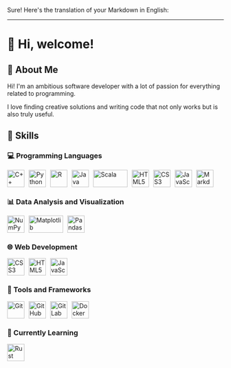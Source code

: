 Sure! Here's the translation of your Markdown in English:

---

# 👋 Hi, welcome!

## 🙋 About Me

Hi! I'm an ambitious software developer with a lot of passion for everything related to programming. 

I love finding creative solutions and writing code that not only works but is also truly useful.

## 🌟 Skills

### 💻 Programming Languages

<div style="display: flex; align-items: center;">
  <img src="https://img.icons8.com/color/48/000000/c-plus-plus-logo.png" alt="C++" style="width: 40px; height: 40px; margin-right: 10px;">
  <img src="https://img.icons8.com/color/48/000000/python.png" alt="Python" style="width: 40px; height: 40px; margin-right: 10px;">
  <img src="https://img.icons8.com/external-becris-flat-becris/48/000000/external-r-data-science-becris-flat-becris.png" alt="R" style="width: 40px; height: 40px; margin-right: 10px;">
  <img src="https://img.icons8.com/color/48/000000/java-coffee-cup-logo.png" alt="Java" style="width: 40px; height: 40px; margin-right: 10px;">
  <img src="https://upload.wikimedia.org/wikipedia/commons/3/39/Scala-full-color.svg" alt="Scala" style="width: 80px; height: 40px; margin-right: 10px;">
  <img src="https://img.icons8.com/color/48/000000/html-5.png" alt="HTML5" style="width: 40px; height: 40px; margin-right: 10px;">
  <img src="https://img.icons8.com/color/48/000000/css3.png" alt="CSS3" style="width: 40px; height: 40px; margin-right: 10px;">
  <img src="https://img.icons8.com/color/48/000000/javascript.png" alt="JavaScript" style="width: 40px; height: 40px; margin-right: 10px;">
  <img src="https://img.icons8.com/color/48/000000/markdown.png" alt="Markdown" style="width: 40px; height: 40px; margin-right: 10px;">
</div>

### 📊 Data Analysis and Visualization  
<div style="display: flex; align-items: center;">
  <img src="https://img.icons8.com/color/48/000000/numpy.png" alt="NumPy" style="width: 40px; height: 40px; margin-right: 10px;">
  <img src="https://matplotlib.org/3.1.1/_static/logo2_compressed.svg" alt="Matplotlib" style="width: 80px; height: 40px; margin-right: 10px;">
  <img src="https://img.icons8.com/color/48/000000/pandas.png" alt="Pandas" style="width: 40px; height: 40px; margin-right: 10px;">
</div>

### 🌐 Web Development  
<div style="display: flex; align-items: center;">
  <img src="https://img.icons8.com/color/48/000000/css3.png" alt="CSS3" style="width: 40px; height: 40px; margin-right: 10px;">
  <img src="https://img.icons8.com/color/48/000000/html-5.png" alt="HTML5" style="width: 40px; height: 40px; margin-right: 10px;">
  <img src="https://img.icons8.com/color/48/000000/javascript.png" alt="JavaScript" style="width: 40px; height: 40px; margin-right: 10px;">
</div>

### 🔧 Tools and Frameworks  
<div style="display: flex; align-items: center;">
  <img src="https://img.icons8.com/color/48/000000/git.png" alt="Git" style="width: 40px; height: 40px; margin-right: 10px;">
  <img src="https://img.icons8.com/color/48/000000/github.png" alt="GitHub" style="width: 40px; height: 40px; margin-right: 10px;">
  <img src="https://img.icons8.com/color/48/000000/gitlab.png" alt="GitLab" style="width: 40px; height: 40px; margin-right: 10px;">
  <img src="https://img.icons8.com/color/48/000000/docker.png" alt="Docker" style="width: 40px; height: 40px; margin-right: 10px;">
</div>

### 🌱 Currently Learning  
<div style="display: flex; align-items: center;">
  <img src="https://img.icons8.com/color/48/000000/rust-programming-language.png" alt="Rust" style="width: 40px; height: 40px; margin-right: 10px;">
</div>

